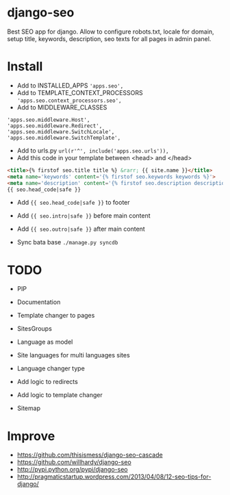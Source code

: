 # django-seo
Best SEO app for django. Allow to configure robots.txt, locale for domain, setup title, keywords, description, seo texts for all pages in admin panel.


# Install
* Add to INSTALLED_APPS ```'apps.seo',```
* Add to TEMPLATE_CONTEXT_PROCESSORS ```'apps.seo.context_processors.seo',```
* Add to MIDDLEWARE_CLASSES
```
'apps.seo.middleware.Host',
'apps.seo.middleware.Redirect',
'apps.seo.middleware.SwitchLocale',
'apps.seo.middleware.SwitchTemplate',
```
* Add to urls.py ```url(r'^', include('apps.seo.urls')),```
* Add this code in your template between &lt;head&gt; and &lt;/head&gt;
```html
<title>{% firstof seo.title title %} &rarr; {{ site.name }}</title>
<meta name='keywords' content='{% firstof seo.keywords keywords %}'>
<meta name='description' content='{% firstof seo.description description %}'>
{{ seo.head_code|safe }}
```
* Add ```{{ seo.head_code|safe }}``` to footer
* Add ```{{ seo.intro|safe }}``` before main content
* Add ```{{ seo.outro|safe }}``` after main content

* Sync bata base ```./manage.py syncdb```


# TODO
* PIP
* Documentation

* Template changer to pages

* SitesGroups

* Language as model
* Site languages for multi languages sites
* Language changer type

* Add logic to redirects
* Add logic to template changer

* Sitemap

# Improve
* https://github.com/thisismess/django-seo-cascade
* https://github.com/willhardy/django-seo
* http://pypi.python.org/pypi/django-seo
* http://pragmaticstartup.wordpress.com/2013/04/08/12-seo-tips-for-django/
